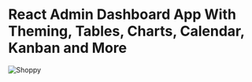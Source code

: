 # React Admin Dashboard App With Theming, Tables, Charts, Calendar, Kanban and More

![Shoppy](https://i.ibb.co/W6g39w3/image.png)

